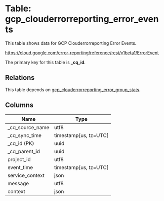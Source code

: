 # Table: gcp_clouderrorreporting_error_events

This table shows data for GCP Clouderrorreporting Error Events.

https://cloud.google.com/error-reporting/reference/rest/v1beta1/ErrorEvent

The primary key for this table is **_cq_id**.

## Relations

This table depends on [gcp_clouderrorreporting_error_group_stats](gcp_clouderrorreporting_error_group_stats).

## Columns

| Name          | Type          |
| ------------- | ------------- |
|_cq_source_name|utf8|
|_cq_sync_time|timestamp[us, tz=UTC]|
|_cq_id (PK)|uuid|
|_cq_parent_id|uuid|
|project_id|utf8|
|event_time|timestamp[us, tz=UTC]|
|service_context|json|
|message|utf8|
|context|json|